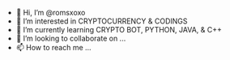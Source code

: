 - 👋 Hi, I’m @romsxoxo
- 👀 I’m interested in CRYPTOCURRENCY & CODINGS
- 🌱 I’m currently learning CRYPTO BOT, PYTHON, JAVA, & C++
- 💞️ I’m looking to collaborate on ...
- 📫 How to reach me ...

<!---
romsxoxo/romsxoxo is a ✨ special ✨ repository because its `README.md` (this file) appears on your GitHub profile.
You can click the Preview link to take a look at your changes.
--->
